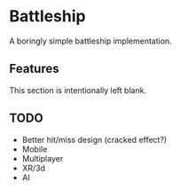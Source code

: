 # Battleship

A boringly simple battleship implementation.

## Features

This section is intentionally left blank.

## TODO

* Better hit/miss design (cracked effect?)
* Mobile
* Multiplayer
* XR/3d
* AI